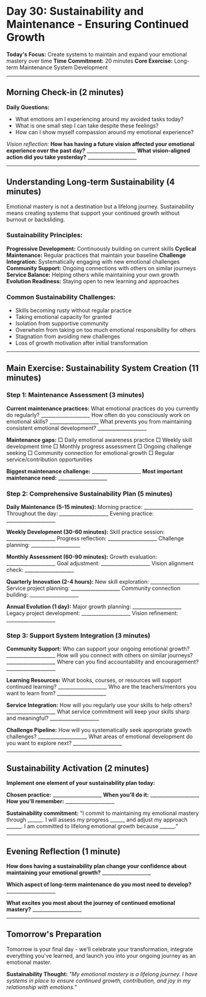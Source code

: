 # Day 30: Sustainability and Maintenance - Ensuring Continued Growth

**Today's Focus:** Create systems to maintain and expand your emotional mastery over time
**Time Commitment:** 20 minutes
**Core Exercise:** Long-term Maintenance System Development

---

## Morning Check-in (2 minutes)

**Daily Questions:**
- What emotions am I experiencing around my avoided tasks today?
- What is one small step I can take despite these feelings?
- How can I show myself compassion around my emotional experience?

*Vision reflection:*
**How has having a future vision affected your emotional experience over the past day?** ____________________
**What vision-aligned action did you take yesterday?** ____________________

---

## Understanding Long-term Sustainability (4 minutes)

Emotional mastery is not a destination but a lifelong journey. Sustainability means creating systems that support your continued growth without burnout or backsliding.

### Sustainability Principles:
**Progressive Development:** Continuously building on current skills
**Cyclical Maintenance:** Regular practices that maintain your baseline
**Challenge Integration:** Systematically engaging with new emotional challenges
**Community Support:** Ongoing connections with others on similar journeys
**Service Balance:** Helping others while maintaining your own growth
**Evolution Readiness:** Staying open to new learning and approaches

### Common Sustainability Challenges:
- Skills becoming rusty without regular practice
- Taking emotional capacity for granted
- Isolation from supportive community
- Overwhelm from taking on too much emotional responsibility for others
- Stagnation from avoiding new challenges
- Loss of growth motivation after initial transformation

---

## Main Exercise: Sustainability System Creation (11 minutes)

### Step 1: Maintenance Assessment (3 minutes)

**Current maintenance practices:**
What emotional practices do you currently do regularly? ____________________
How often do you consciously work on emotional skills? ____________________
What prevents you from maintaining consistent emotional development? ____________________

**Maintenance gaps:**
□ Daily emotional awareness practice
□ Weekly skill development time
□ Monthly progress assessment
□ Ongoing challenge seeking
□ Community connection for emotional growth
□ Regular service/contribution opportunities

**Biggest maintenance challenge:** ____________________
**Most important maintenance need:** ____________________

### Step 2: Comprehensive Sustainability Plan (5 minutes)

**Daily Maintenance (5-15 minutes):**
Morning practice: ____________________
Throughout the day: ____________________
Evening practice: ____________________

**Weekly Development (30-60 minutes):**
Skill practice session: ____________________
Progress reflection: ____________________
Challenge planning: ____________________

**Monthly Assessment (60-90 minutes):**
Growth evaluation: ____________________
Goal adjustment: ____________________
Vision alignment check: ____________________

**Quarterly Innovation (2-4 hours):**
New skill exploration: ____________________
Service project planning: ____________________
Community connection building: ____________________

**Annual Evolution (1 day):**
Major growth planning: ____________________
Legacy project development: ____________________
Vision refinement: ____________________

### Step 3: Support System Integration (3 minutes)

**Community Support:**
Who can support your ongoing emotional growth? ____________________
How will you connect with others on similar journeys? ____________________
Where can you find accountability and encouragement? ____________________

**Learning Resources:**
What books, courses, or resources will support continued learning? ____________________
Who are the teachers/mentors you want to learn from? ____________________

**Service Integration:**
How will you regularly use your skills to help others? ____________________
What service commitment will keep your skills sharp and meaningful? ____________________

**Challenge Pipeline:**
How will you systematically seek appropriate growth challenges? ____________________
What areas of emotional development do you want to explore next? ____________________

---

## Sustainability Activation (2 minutes)

**Implement one element of your sustainability plan today:**

**Chosen practice:** ____________________
**When you'll do it:** ____________________
**How you'll remember:** ____________________

**Sustainability commitment:**
"I commit to maintaining my emotional mastery through ______. I will assess my progress ______ and adjust my approach ______. I am committed to lifelong emotional growth because ______."

---

## Evening Reflection (1 minute)

**How does having a sustainability plan change your confidence about maintaining your emotional growth?** ____________________

**Which aspect of long-term maintenance do you most need to develop?** ____________________

**What excites you most about the journey of continued emotional mastery?** ____________________

---

## Tomorrow's Preparation
Tomorrow is your final day - we'll celebrate your transformation, integrate everything you've learned, and launch you into your ongoing journey as an emotional master.

**Sustainability Thought:**
*"My emotional mastery is a lifelong journey. I have systems in place to ensure continued growth, contribution, and joy in my relationship with emotions."*